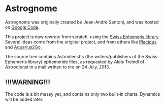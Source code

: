 Astrognome
==========

Astrognome was originally created be Jean-André Santoni, and was hosted on [Google Code](https://code.google.com/p/astrognome/).

This project is now rewrote from scratch, using the [Swiss Ephemeris library](http://www.astro.com/swisseph/). Several ideas come from the original project, and from others like [Placidus](http://placidus.hu/) and [Aquarius2Go](https://play.google.com/store/apps/details?id=net.wilfinger.aquarius2go&hl=hu).

The source tree contains Astrodienst's (the writers/publishers of the Swiss Ephemeris library) ephemeride files, as requested by Alois Treindl of Astrodienst in a mail written to me on 24 July, 2013.

!!!WARNING!!!
-------------

The code is a bit messy yet, and contains only two built-in charts. Dynamics will be added later.
